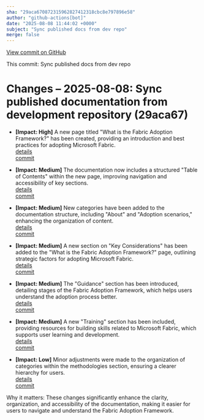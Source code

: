 ```yaml
---
sha: "29aca670872315962827412318cbc8e797896e58"
author: "github-actions[bot]"
date: "2025-08-08 11:44:02 +0000"
subject: "Sync published docs from dev repo"
merge: false
---
```


[View commit on GitHub](https://github.com/TheTrustedAdvisor/FabricAdoptionFramework/commit/29aca670872315962827412318cbc8e797896e58)

This commit: Sync published docs from dev repo

# Changes – 2025-08-08: Sync published documentation from development repository (29aca67)

- **[Impact: High]** A new page titled "What is the Fabric Adoption Framework?" has been created, providing an introduction and best practices for adopting Microsoft Fabric.  
   [details](/docs/about/changes/2025-08-08-what-is-the-fabric-adoption-framework)  
   [commit](https://github.com/TheTrustedAdvisor/FabricAdoptionFramework/commit/29aca670872315962827412318cbc8e797896e58)

- **[Impact: Medium]** The documentation now includes a structured "Table of Contents" within the new page, improving navigation and accessibility of key sections.  
   [details](/docs/about/changes/2025-08-08-what-is-the-fabric-adoption-framework)  
   [commit](https://github.com/TheTrustedAdvisor/FabricAdoptionFramework/commit/29aca670872315962827412318cbc8e797896e58)

- **[Impact: Medium]** New categories have been added to the documentation structure, including "About" and "Adoption scenarios," enhancing the organization of content.  
   [details](/docs/about/changes/2025-08-08-what-is-the-fabric-adoption-framework)  
   [commit](https://github.com/TheTrustedAdvisor/FabricAdoptionFramework/commit/29aca670872315962827412318cbc8e797896e58)

- **[Impact: Medium]** A new section on "Key Considerations" has been added to the "What is the Fabric Adoption Framework?" page, outlining strategic factors for adopting Microsoft Fabric.  
   [details](/docs/about/changes/2025-08-08-what-is-the-fabric-adoption-framework)  
   [commit](https://github.com/TheTrustedAdvisor/FabricAdoptionFramework/commit/29aca670872315962827412318cbc8e797896e58)

- **[Impact: Medium]** The "Guidance" section has been introduced, detailing stages of the Fabric Adoption Framework, which helps users understand the adoption process better.  
   [details](/docs/about/changes/2025-08-08-what-is-the-fabric-adoption-framework)  
   [commit](https://github.com/TheTrustedAdvisor/FabricAdoptionFramework/commit/29aca670872315962827412318cbc8e797896e58)

- **[Impact: Medium]** A new "Training" section has been included, providing resources for building skills related to Microsoft Fabric, which supports user learning and development.  
   [details](/docs/about/changes/2025-08-08-what-is-the-fabric-adoption-framework)  
   [commit](https://github.com/TheTrustedAdvisor/FabricAdoptionFramework/commit/29aca670872315962827412318cbc8e797896e58)

- **[Impact: Low]** Minor adjustments were made to the organization of categories within the methodologies section, ensuring a clearer hierarchy for users.  
   [details](/docs/about/changes/2025-08-08-what-is-the-fabric-adoption-framework)  
   [commit](https://github.com/TheTrustedAdvisor/FabricAdoptionFramework/commit/29aca670872315962827412318cbc8e797896e58)

Why it matters: These changes significantly enhance the clarity, organization, and accessibility of the documentation, making it easier for users to navigate and understand the Fabric Adoption Framework.
